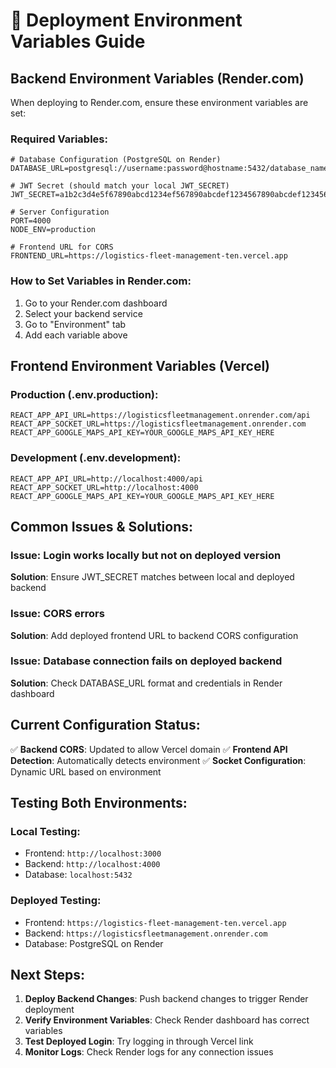 # 🚀 Deployment Environment Variables Guide

## Backend Environment Variables (Render.com)

When deploying to Render.com, ensure these environment variables are set:

### Required Variables:
```env
# Database Configuration (PostgreSQL on Render)
DATABASE_URL=postgresql://username:password@hostname:5432/database_name

# JWT Secret (should match your local JWT_SECRET)
JWT_SECRET=a1b2c3d4e5f67890abcd1234ef567890abcdef1234567890abcdef1234567890

# Server Configuration
PORT=4000
NODE_ENV=production

# Frontend URL for CORS
FRONTEND_URL=https://logistics-fleet-management-ten.vercel.app
```

### How to Set Variables in Render.com:
1. Go to your Render.com dashboard
2. Select your backend service
3. Go to "Environment" tab
4. Add each variable above

## Frontend Environment Variables (Vercel)

### Production (.env.production):
```env
REACT_APP_API_URL=https://logisticsfleetmanagement.onrender.com/api
REACT_APP_SOCKET_URL=https://logisticsfleetmanagement.onrender.com
REACT_APP_GOOGLE_MAPS_API_KEY=YOUR_GOOGLE_MAPS_API_KEY_HERE
```

### Development (.env.development):
```env
REACT_APP_API_URL=http://localhost:4000/api
REACT_APP_SOCKET_URL=http://localhost:4000
REACT_APP_GOOGLE_MAPS_API_KEY=YOUR_GOOGLE_MAPS_API_KEY_HERE
```

## Common Issues & Solutions:

### Issue: Login works locally but not on deployed version
**Solution**: Ensure JWT_SECRET matches between local and deployed backend

### Issue: CORS errors
**Solution**: Add deployed frontend URL to backend CORS configuration

### Issue: Database connection fails on deployed backend
**Solution**: Check DATABASE_URL format and credentials in Render dashboard

## Current Configuration Status:

✅ **Backend CORS**: Updated to allow Vercel domain
✅ **Frontend API Detection**: Automatically detects environment
✅ **Socket Configuration**: Dynamic URL based on environment

## Testing Both Environments:

### Local Testing:
- Frontend: `http://localhost:3000`
- Backend: `http://localhost:4000`
- Database: `localhost:5432`

### Deployed Testing:
- Frontend: `https://logistics-fleet-management-ten.vercel.app`
- Backend: `https://logisticsfleetmanagement.onrender.com`
- Database: PostgreSQL on Render

## Next Steps:

1. **Deploy Backend Changes**: Push backend changes to trigger Render deployment
2. **Verify Environment Variables**: Check Render dashboard has correct variables
3. **Test Deployed Login**: Try logging in through Vercel link
4. **Monitor Logs**: Check Render logs for any connection issues
